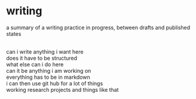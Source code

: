 # writing
a summary of a writing practice in progress, between drafts and published states 

<br>
can i write anything i want here <br>
does it have to be structured <br>
what else can i do here <br>
can it be anything i am working on <br>
everything has to be in markdown <br>
i can then use git hub for a lot of things <br>
working research projects and things like that <br>
